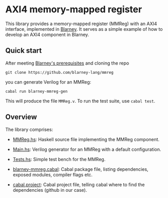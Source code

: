 # AXI4 memory-mapped register

This library provides a memory-mapped register (MMReg) with an AXI4
interface, implemented in
[Blarney](https://github.com/blarney-lang/blarney). It serves as a
simple example of how to develop an AXI4 component in Blarney.

## Quick start

After meeting [Blarney's
prerequisites](https://github.com/blarney-lang/blarney#prerequisites)
and cloning the repo

```
git clone https://github.com/blarney-lang/mmreg
```

you can generate Verilog for an MMReg:

```
cabal run blarney-mmreg-gen
```

This will produce the file `MMReg.v`.  To run the test suite, use `cabal
test`.

## Overview

The library comprises:

  * [MMReg.hs](src/Blarney/MMReg.hs): Haskell source file
    implementing the MMReg component.

  * [Main.hs](gen/Main.hs): Verilog generator for an MMReg with
    a default configuration.

  * [Tests.hs](tests/Tests.hs): Simple test bench for the MMReg.

  * [blarney-mmreg.cabal](blarney-mmreg.cabal): Cabal package file,
    listing dependencies, exposed modules, compiler flags etc.

  * [cabal.project](cabal.project): Cabal project file, telling
    cabal where to find the dependencies (github in our case).
